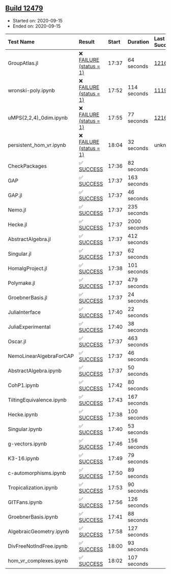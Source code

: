 ## [Build 12479](https://oscarci.mathematik.uni-kl.de/job/oscar/12479/)

* Started on: 2020-09-15
* Ended on: 2020-09-15

| Test Name    | Result | Start | Duration | Last Success | First Failure |
|:-------------|:-------|:------|:---------|:-------------|:--------------|
| GroupAtlas.jl | ❌ [FAILURE (status = 1)](https://oscarci.mathematik.uni-kl.de/job/oscar/12479/artifact/logs/build-12479/GroupAtlas.jl.log) | 17:37 | 64 seconds | [12167](https://oscarci.mathematik.uni-kl.de/job/oscar/12167/) | [12168](https://oscarci.mathematik.uni-kl.de/job/oscar/12168/) |
| wronski-poly.ipynb | ❌ [FAILURE (status = 1)](https://oscarci.mathematik.uni-kl.de/job/oscar/12479/artifact/logs/build-12479/wronski-poly.ipynb.log) | 17:52 | 114 seconds | [11192](https://oscarci.mathematik.uni-kl.de/job/oscar/11192/) | [11193](https://oscarci.mathematik.uni-kl.de/job/oscar/11193/) |
| uMPS(2,2,4)_0dim.ipynb | ❌ [FAILURE (status = 1)](https://oscarci.mathematik.uni-kl.de/job/oscar/12479/artifact/logs/build-12479/uMPS-2-2-4-_0dim.ipynb.log) | 17:55 | 77 seconds | [12167](https://oscarci.mathematik.uni-kl.de/job/oscar/12167/) | [12168](https://oscarci.mathematik.uni-kl.de/job/oscar/12168/) |
| persistent_hom_vr.ipynb | ❌ [FAILURE (status = 1)](https://oscarci.mathematik.uni-kl.de/job/oscar/12479/artifact/logs/build-12479/persistent_hom_vr.ipynb.log) | 18:04 | 32 seconds | unknown | unknown |
| CheckPackages | ✅ [SUCCESS](https://oscarci.mathematik.uni-kl.de/job/oscar/12479/artifact/logs/build-12479/CheckPackages.log) | 17:36 | 82 seconds |  |  |
| GAP | ✅ [SUCCESS](https://oscarci.mathematik.uni-kl.de/job/oscar/12479/artifact/logs/build-12479/GAP.log) | 17:37 | 163 seconds |  |  |
| GAP.jl | ✅ [SUCCESS](https://oscarci.mathematik.uni-kl.de/job/oscar/12479/artifact/logs/build-12479/GAP.jl.log) | 17:37 | 46 seconds |  |  |
| Nemo.jl | ✅ [SUCCESS](https://oscarci.mathematik.uni-kl.de/job/oscar/12479/artifact/logs/build-12479/Nemo.jl.log) | 17:37 | 235 seconds |  |  |
| Hecke.jl | ✅ [SUCCESS](https://oscarci.mathematik.uni-kl.de/job/oscar/12479/artifact/logs/build-12479/Hecke.jl.log) | 17:37 | 2000 seconds |  |  |
| AbstractAlgebra.jl | ✅ [SUCCESS](https://oscarci.mathematik.uni-kl.de/job/oscar/12479/artifact/logs/build-12479/AbstractAlgebra.jl.log) | 17:37 | 412 seconds |  |  |
| Singular.jl | ✅ [SUCCESS](https://oscarci.mathematik.uni-kl.de/job/oscar/12479/artifact/logs/build-12479/Singular.jl.log) | 17:37 | 62 seconds |  |  |
| HomalgProject.jl | ✅ [SUCCESS](https://oscarci.mathematik.uni-kl.de/job/oscar/12479/artifact/logs/build-12479/HomalgProject.jl.log) | 17:38 | 101 seconds |  |  |
| Polymake.jl | ✅ [SUCCESS](https://oscarci.mathematik.uni-kl.de/job/oscar/12479/artifact/logs/build-12479/Polymake.jl.log) | 17:37 | 479 seconds |  |  |
| GroebnerBasis.jl | ✅ [SUCCESS](https://oscarci.mathematik.uni-kl.de/job/oscar/12479/artifact/logs/build-12479/GroebnerBasis.jl.log) | 17:37 | 24 seconds |  |  |
| JuliaInterface | ✅ [SUCCESS](https://oscarci.mathematik.uni-kl.de/job/oscar/12479/artifact/logs/build-12479/JuliaInterface.log) | 17:40 | 22 seconds |  |  |
| JuliaExperimental | ✅ [SUCCESS](https://oscarci.mathematik.uni-kl.de/job/oscar/12479/artifact/logs/build-12479/JuliaExperimental.log) | 17:40 | 38 seconds |  |  |
| Oscar.jl | ✅ [SUCCESS](https://oscarci.mathematik.uni-kl.de/job/oscar/12479/artifact/logs/build-12479/Oscar.jl.log) | 17:37 | 463 seconds |  |  |
| NemoLinearAlgebraForCAP | ✅ [SUCCESS](https://oscarci.mathematik.uni-kl.de/job/oscar/12479/artifact/logs/build-12479/NemoLinearAlgebraForCAP.log) | 17:37 | 46 seconds |  |  |
| AbstractAlgebra.ipynb | ✅ [SUCCESS](https://oscarci.mathematik.uni-kl.de/job/oscar/12479/artifact/logs/build-12479/AbstractAlgebra.ipynb.log) | 17:37 | 50 seconds |  |  |
| CohP1.ipynb | ✅ [SUCCESS](https://oscarci.mathematik.uni-kl.de/job/oscar/12479/artifact/logs/build-12479/CohP1.ipynb.log) | 17:42 | 80 seconds |  |  |
| TiltingEquivalence.ipynb | ✅ [SUCCESS](https://oscarci.mathematik.uni-kl.de/job/oscar/12479/artifact/logs/build-12479/TiltingEquivalence.ipynb.log) | 17:43 | 167 seconds |  |  |
| Hecke.ipynb | ✅ [SUCCESS](https://oscarci.mathematik.uni-kl.de/job/oscar/12479/artifact/logs/build-12479/Hecke.ipynb.log) | 17:38 | 100 seconds |  |  |
| Singular.ipynb | ✅ [SUCCESS](https://oscarci.mathematik.uni-kl.de/job/oscar/12479/artifact/logs/build-12479/Singular.ipynb.log) | 17:40 | 53 seconds |  |  |
| g-vectors.ipynb | ✅ [SUCCESS](https://oscarci.mathematik.uni-kl.de/job/oscar/12479/artifact/logs/build-12479/g-vectors.ipynb.log) | 17:46 | 156 seconds |  |  |
| K3-16.ipynb | ✅ [SUCCESS](https://oscarci.mathematik.uni-kl.de/job/oscar/12479/artifact/logs/build-12479/K3-16.ipynb.log) | 17:49 | 79 seconds |  |  |
| c-automorphisms.ipynb | ✅ [SUCCESS](https://oscarci.mathematik.uni-kl.de/job/oscar/12479/artifact/logs/build-12479/c-automorphisms.ipynb.log) | 17:50 | 89 seconds |  |  |
| Tropicalization.ipynb | ✅ [SUCCESS](https://oscarci.mathematik.uni-kl.de/job/oscar/12479/artifact/logs/build-12479/Tropicalization.ipynb.log) | 17:53 | 90 seconds |  |  |
| GITFans.ipynb | ✅ [SUCCESS](https://oscarci.mathematik.uni-kl.de/job/oscar/12479/artifact/logs/build-12479/GITFans.ipynb.log) | 17:56 | 126 seconds |  |  |
| GroebnerBasis.ipynb | ✅ [SUCCESS](https://oscarci.mathematik.uni-kl.de/job/oscar/12479/artifact/logs/build-12479/GroebnerBasis.ipynb.log) | 17:41 | 88 seconds |  |  |
| AlgebraicGeometry.ipynb | ✅ [SUCCESS](https://oscarci.mathematik.uni-kl.de/job/oscar/12479/artifact/logs/build-12479/AlgebraicGeometry.ipynb.log) | 17:58 | 127 seconds |  |  |
| DivFreeNotIndFree.ipynb | ✅ [SUCCESS](https://oscarci.mathematik.uni-kl.de/job/oscar/12479/artifact/logs/build-12479/DivFreeNotIndFree.ipynb.log) | 18:00 | 93 seconds |  |  |
| hom_vr_complexes.ipynb | ✅ [SUCCESS](https://oscarci.mathematik.uni-kl.de/job/oscar/12479/artifact/logs/build-12479/hom_vr_complexes.ipynb.log) | 18:02 | 107 seconds |  |  |
